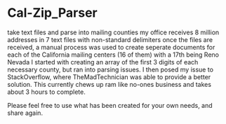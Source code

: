 # Cal-Zip_Parser
take text files and parse into mailing counties
my office receives 8 million addresses in 7 text files with non-standard delimiters
once the files are received, a manual process was used to create seperate documents for each of the California mailing centers (16 of
them) with a 17th being Reno Nevada
I started with creating an array of the first 3 digits of each necessary county, but ran into parsing issues. I then posed my issue to 
StackOverflow, where TheMadTechnician was able to provide a better solution. This currently chews up ram like no-ones business and takes
about 3 hours to complete.

Please feel free to use what has been created for your own needs, and share again.
